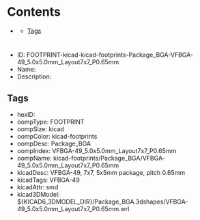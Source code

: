 



Contents
========

* [](#)
	* [Tags](#tags)

# 

- ID: FOOTPRINT-kicad-kicad-footprints-Package_BGA-VFBGA-49_5.0x5.0mm_Layout7x7_P0.65mm
- Name: 
- Description: 

## Tags

- hexID: 
- oompType: FOOTPRINT
- oompSize: kicad
- oompColor: kicad-footprints
- oompDesc: Package_BGA
- oompIndex: VFBGA-49_5.0x5.0mm_Layout7x7_P0.65mm
- oompName: kicad-footprints/Package_BGA/VFBGA-49_5.0x5.0mm_Layout7x7_P0.65mm
- kicadDesc: VFBGA-49, 7x7, 5x5mm package, pitch 0.65mm
- kicadTags: VFBGA-49
- kicadAttr: smd
- kicad3DModel: ${KICAD6_3DMODEL_DIR}/Package_BGA.3dshapes/VFBGA-49_5.0x5.0mm_Layout7x7_P0.65mm.wrl

